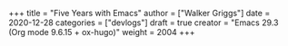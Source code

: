 +++
title = "Five Years with Emacs"
author = ["Walker Griggs"]
date = 2020-12-28
categories = ["devlogs"]
draft = true
creator = "Emacs 29.3 (Org mode 9.6.15 + ox-hugo)"
weight = 2004
+++
